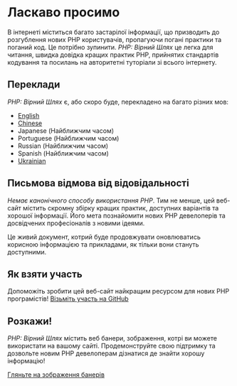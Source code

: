 # Ласкаво просимо

В інтернеті міститься багато застарілої інформації, що призводить до розгублення нових PHP користувачів, пропагуючи погані практики та поганий код. Це потрібно зупинити. _PHP: Вірний Шлях_ це легка для читання, швидка довідка кращих практик PHP, прийнятих стандартів кодування та посилань на авторитетні туторіали зі всього інтернету.

## Переклади

_PHP: Вірний Шлях_ є, або скоро буде, перекладено на багато різних мов:

* [English](http://www.phptherightway.com)
* [Chinese](http://wulijun.github.com/php-the-right-way)
* Japanese (Найближчим часом)
* Portuguese (Найближчим часом)
* Russian (Найближчим часом)
* Spanish (Найближчим часом)
* [Ukrainian](http://iflista.github.com/php-the-right-way)

## Письмова відмова від відовідальності

_Немає канонічного способу використання PHP_. Тим не менше, цей веб-сайт містить скромну збірку кращих практик, доступних варіантів та хорошої інформації. Його мета познайомити нових PHP девелоперів та досвідчених професіоналів з новими ідеями.

Це живий документ, котрий буде продовжувати оновлюватись корисною інформацією та прикладами, як тільки вони стануть доступними.

## Як взяти участь

Допоможіть зробити цей веб-сайт найкращим ресурсом для нових PHP програмістів! [Візьміть участь на GitHub][1]

## Розкажи!

_PHP: Вірний Шлях_ містить веб банери, зображення, котрі ви можете використати на вашому сайті. Продемонструйте свою підтримку та дозвольте новим PHP девелоперам дізнатися де знайти хорошу інформацію!

[Гляньте на зображення банерів][2]

[1]: https://github.com/codeguy/php-the-right-way/tree/gh-pages
[2]: /banners.html
